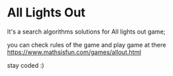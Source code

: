 # All Lights Out

It's a search algorithms solutions for All lights out game;

you can check rules of the game and play game at there https://www.mathsisfun.com/games/allout.html

stay coded :)
